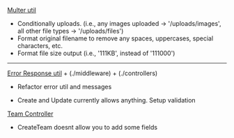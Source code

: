 [Multer util](./utils/fileStorage.util.js)

-   Conditionally uploads. (i.e., any images uploaded -> '/uploads/images', all other file types -> '/uploads/files')
-   Format original filename to remove any spaces, uppercases, special characters, etc.
-   Format file size output (i.e., '111KB', instead of '111000')

---

[Error Response util](./utils/ErrorResponse.util.js) + (./middleware) + (./controllers)

-   Refactor error util and messages

*   Create and Update currently allows anything. Setup validation

[Team Controller](./controllers/team.controller.js)

-   CreateTeam doesnt allow you to add some fields

